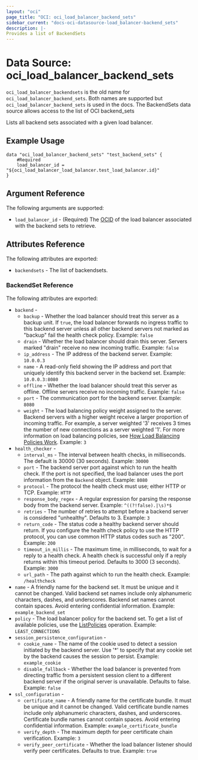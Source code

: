```yaml
---
layout: "oci"
page_title: "OCI: oci_load_balancer_backend_sets"
sidebar_current: "docs-oci-datasource-load_balancer-backend_sets"
description: |-
Provides a list of BackendSets
---
```

# Data Source: oci_load_balancer_backend_sets
`oci_load_balancer_backendsets` is the old name for `oci_load_balancer_backend_sets`. Both names are supported but `oci_load_balancer_backend_sets` is used in the docs.
The BackendSets data source allows access to the list of OCI backend_sets

Lists all backend sets associated with a given load balancer.

## Example Usage

```hcl
data "oci_load_balancer_backend_sets" "test_backend_sets" {
	#Required
	load_balancer_id = "${oci_load_balancer_load_balancer.test_load_balancer.id}"
}
```

## Argument Reference

The following arguments are supported:

* `load_balancer_id` - (Required) The [OCID](https://docs.us-phoenix-1.oraclecloud.com/Content/General/Concepts/identifiers.htm) of the load balancer associated with the backend sets to retrieve.


## Attributes Reference

The following attributes are exported:

* `backendsets` - The list of backendsets.

### BackendSet Reference

The following attributes are exported:

* `backend` - 
	* `backup` - Whether the load balancer should treat this server as a backup unit. If `true`, the load balancer forwards no ingress traffic to this backend server unless all other backend servers not marked as "backup" fail the health check policy.  Example: `false` 
	* `drain` - Whether the load balancer should drain this server. Servers marked "drain" receive no new incoming traffic.  Example: `false` 
	* `ip_address` - The IP address of the backend server.  Example: `10.0.0.3` 
	* `name` - A read-only field showing the IP address and port that uniquely identify this backend server in the backend set.  Example: `10.0.0.3:8080` 
	* `offline` - Whether the load balancer should treat this server as offline. Offline servers receive no incoming traffic.  Example: `false` 
	* `port` - The communication port for the backend server.  Example: `8080` 
	* `weight` - The load balancing policy weight assigned to the server. Backend servers with a higher weight receive a larger proportion of incoming traffic. For example, a server weighted '3' receives 3 times the number of new connections as a server weighted '1'. For more information on load balancing policies, see [How Load Balancing Policies Work](https://docs.us-phoenix-1.oraclecloud.com/Content/Balance/Reference/lbpolicies.htm).  Example: `3` 
* `health_checker` - 
	* `interval_ms` - The interval between health checks, in milliseconds. The default is 30000 (30 seconds).  Example: `30000` 
	* `port` - The backend server port against which to run the health check. If the port is not specified, the load balancer uses the port information from the `Backend` object.  Example: `8080` 
	* `protocol` - The protocol the health check must use; either HTTP or TCP.  Example: `HTTP` 
	* `response_body_regex` - A regular expression for parsing the response body from the backend server.  Example: `^((?!false).|\s)*$` 
	* `retries` - The number of retries to attempt before a backend server is considered "unhealthy". Defaults to 3.  Example: `3` 
	* `return_code` - The status code a healthy backend server should return. If you configure the health check policy to use the HTTP protocol, you can use common HTTP status codes such as "200".  Example: `200` 
	* `timeout_in_millis` - The maximum time, in milliseconds, to wait for a reply to a health check. A health check is successful only if a reply returns within this timeout period. Defaults to 3000 (3 seconds).  Example: `3000` 
	* `url_path` - The path against which to run the health check.  Example: `/healthcheck` 
* `name` - A friendly name for the backend set. It must be unique and it cannot be changed.  Valid backend set names include only alphanumeric characters, dashes, and underscores. Backend set names cannot contain spaces. Avoid entering confidential information.  Example: `example_backend_set` 
* `policy` - The load balancer policy for the backend set. To get a list of available policies, use the [ListPolicies](https://docs.us-phoenix-1.oraclecloud.com/api/#/en/loadbalancer/20170115/LoadBalancerPolicy/ListPolicies) operation.  Example: `LEAST_CONNECTIONS` 
* `session_persistence_configuration` - 
	* `cookie_name` - The name of the cookie used to detect a session initiated by the backend server. Use '*' to specify that any cookie set by the backend causes the session to persist.  Example: `example_cookie` 
	* `disable_fallback` - Whether the load balancer is prevented from directing traffic from a persistent session client to a different backend server if the original server is unavailable. Defaults to false.  Example: `false` 
* `ssl_configuration` - 
	* `certificate_name` - A friendly name for the certificate bundle. It must be unique and it cannot be changed. Valid certificate bundle names include only alphanumeric characters, dashes, and underscores. Certificate bundle names cannot contain spaces. Avoid entering confidential information.  Example: `example_certificate_bundle` 
	* `verify_depth` - The maximum depth for peer certificate chain verification.  Example: `3` 
	* `verify_peer_certificate` - Whether the load balancer listener should verify peer certificates. Defaults to true.   Example: `true` 


